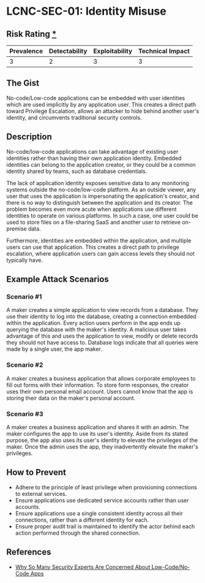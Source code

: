 # LCNC-SEC-01: Identity Misuse

## Risk Rating [*](https://owasp.org/www-project-top-ten/2017/Note_About_Risks)

| Prevalence | Detectability | Exploitability | Technical Impact |
| --- | --- | --- | --- |
| 3 | 2 | 3 | 3 |

## The Gist

No-code/Low-code applications can be embedded with user identities which are used implicitly by any application user. 
This creates a direct path toward Privilege Escalation, allows an attacker to hide behind another user's identity, and circumvents traditional security controls.

## Description

No-code/low-code applications can take advantage of existing user identities rather than having their own application identity.
Embedded identities can belong to the application creator, or they could be a common identity shared by teams, such as database credentials.

The lack of application identity exposes sensitive data to any monitoring systems outside the no-code/low-code platform.
As an outside viewer, any user that uses the application is impersonating the application's creator, and there is no way to distinguish between the application and its creator.
The problem becomes even more acute when applications use different identities to operate on various platforms. In such a case, one user could be used to store files on a file-sharing SaaS and another user to retrieve on-premise data.

Furthermore, identities are embedded within the application, and multiple users can use that application. This creates a direct path to privilege escalation, where application users can gain access levels they should not typically have.

## Example Attack Scenarios

### Scenario #1

A maker creates a simple application to view records from a database.
They use their identity to log into the database, creating a connection embedded within the application.
Every action users perform in the app ends up querying the database with the maker's identity.
A malicious user takes advantage of this and uses the application to view, modify or delete records they should not have access to.
Database logs indicate that all queries were made by a single user, the app maker.

### Scenario #2

A maker creates a business application that allows corporate employees to fill out forms with their information.
To store form responses, the creator uses their own personal email account.
Users cannot know that the app is storing their data on the maker's personal account.

### Scenario #3

A maker creates a business application and shares it with an admin.
The maker configures the app to use its user's identity.
Aside from its stated purpose, the app also uses its user's identity to elevate the privileges of the maker.
Once the admin uses the app, they inadvertently elevate the maker's privileges. 

## How to Prevent

- Adhere to the principle of least privilege when provisioning connections to external services.
- Ensure applications use dedicated service accounts rather than user accounts.
- Ensure applications use a single consistent identity across all their connections, rather than a different identity for each. 
- Ensure proper audit trail is maintained to identify the actor behind each action performed through the shared connection.

## References

- [Why So Many Security Experts Are Concerned About Low-Code/No-Code Apps](https://www.darkreading.com/dr-tech/why-so-many-security-experts-are-concerned-about-low-code-no-code-apps)
